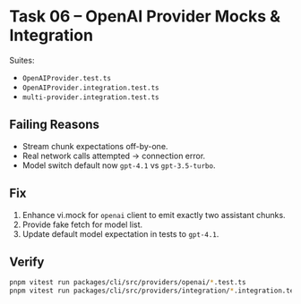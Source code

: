 # Task 06 – OpenAI Provider Mocks & Integration

Suites:

- `OpenAIProvider.test.ts`
- `OpenAIProvider.integration.test.ts`
- `multi-provider.integration.test.ts`

## Failing Reasons

- Stream chunk expectations off-by-one.
- Real network calls attempted -> connection error.
- Model switch default now `gpt-4.1` vs `gpt-3.5-turbo`.

## Fix

1. Enhance vi.mock for `openai` client to emit exactly two assistant chunks.
2. Provide fake fetch for model list.
3. Update default model expectation in tests to `gpt-4.1`.

## Verify

```bash
pnpm vitest run packages/cli/src/providers/openai/*.test.ts
pnpm vitest run packages/cli/src/providers/integration/*.integration.test.ts
```
